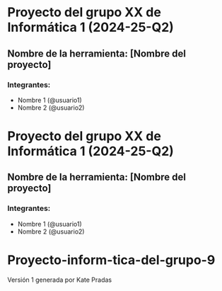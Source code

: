 # Proyecto del grupo XX de Informática 1 (2024-25-Q2)
## Nombre de la herramienta: [Nombre del proyecto]
### Integrantes:
- Nombre 1 (@usuario1)
- Nombre 2 (@usuario2)
# Proyecto del grupo XX de Informática 1 (2024-25-Q2)
## Nombre de la herramienta: [Nombre del proyecto]
### Integrantes:
- Nombre 1 (@usuario1)
- Nombre 2 (@usuario2)
# Proyecto-inform-tica-del-grupo-9
Versión 1 generada por Kate Pradas
